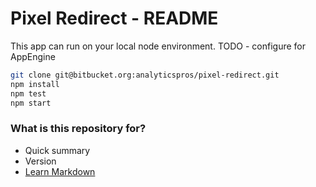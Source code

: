 # Pixel Redirect - README #

This app can run on your local node environment. TODO - configure for AppEngine

```bash
git clone git@bitbucket.org:analyticspros/pixel-redirect.git  
npm install  
npm test  
npm start   
```

### What is this repository for? ###

* Quick summary
* Version
* [Learn Markdown](https://bitbucket.org/tutorials/markdowndemo)
